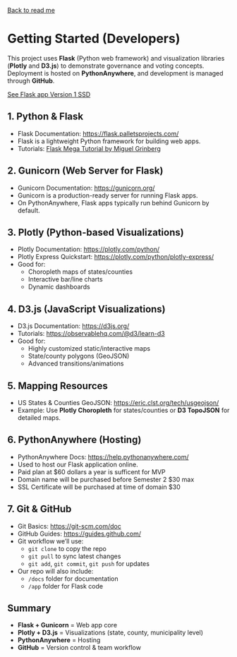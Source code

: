 [Back to read me](../../README.md)

# Getting Started (Developers)

This project uses **Flask** (Python web framework) and visualization libraries (**Plotly** and **D3.js**) to demonstrate governance and voting concepts.  
Deployment is hosted on **PythonAnywhere**, and development is managed through **GitHub**.

[See Flask app Version 1 SSD](https://github.com/SSD-Institute/Scientific-self-determination)


## 1. Python & Flask
- Flask Documentation: https://flask.palletsprojects.com/
- Flask is a lightweight Python framework for building web apps.
- Tutorials: [Flask Mega Tutorial by Miguel Grinberg](https://blog.miguelgrinberg.com/post/the-flask-mega-tutorial-part-i-hello-world)

## 2. Gunicorn (Web Server for Flask)
- Gunicorn Documentation: https://gunicorn.org/
- Gunicorn is a production-ready server for running Flask apps.
- On PythonAnywhere, Flask apps typically run behind Gunicorn by default.

## 3. Plotly (Python-based Visualizations)
- Plotly Documentation: https://plotly.com/python/
- Plotly Express Quickstart: https://plotly.com/python/plotly-express/
- Good for:
  - Choropleth maps of states/counties
  - Interactive bar/line charts
  - Dynamic dashboards

## 4. D3.js (JavaScript Visualizations)
- D3.js Documentation: https://d3js.org/
- Tutorials: https://observablehq.com/@d3/learn-d3
- Good for:
  - Highly customized static/interactive maps
  - State/county polygons (GeoJSON)
  - Advanced transitions/animations

## 5. Mapping Resources
- US States & Counties GeoJSON: https://eric.clst.org/tech/usgeojson/
- Example: Use **Plotly Choropleth** for states/counties or **D3 TopoJSON** for detailed maps.     

## 6. PythonAnywhere (Hosting)
- PythonAnywhere Docs: https://help.pythonanywhere.com/
- Used to host our Flask application online.
- Paid plan at $60 dollars a year is sufficent for MVP
- Domain name will be purchased before Semester 2 $30 max
- SSL Certificate will be purchased at time of domain $30

## 7. Git & GitHub
- Git Basics: https://git-scm.com/doc
- GitHub Guides: https://guides.github.com/
- Git workflow we’ll use:
  - `git clone` to copy the repo
  - `git pull` to sync latest changes
  - `git add`, `git commit`, `git push` for updates
- Our repo will also include:
  - `/docs` folder for documentation
  - `/app` folder for Flask code
          
## Summary
- **Flask + Gunicorn** = Web app core
- **Plotly + D3.js** = Visualizations (state, county, municipality level)
- **PythonAnywhere** = Hosting
- **GitHub** = Version control & team workflow
